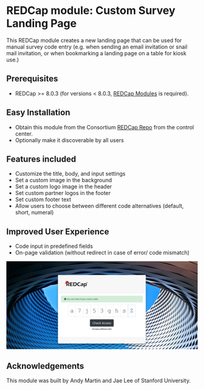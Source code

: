 # REDCap module: Custom Survey Landing Page
This REDCap module creates a new landing page that can be used for manual survey code entry (e.g. when sending an email invitation or snail mail invitation, or when bookmarking a landing page on a table for kiosk use.)

## Prerequisites
- REDCap >= 8.0.3 (for versions < 8.0.3, [REDCap Modules](https://github.com/vanderbilt/redcap-external-modules) is required).

## Easy Installation
- Obtain this module from the Consortium [REDCap Repo](https://redcap.vanderbilt.edu/consortium/modules/index.php) from the control center.
- Optionally make it discoverable by all users

## Features included
- Customize the title, body, and input settings
- Set a custom image in the background
- Set a custom logo image in the header
- Set custom partner logos in the footer
- Set custom footer text
- Allow users to choose between different code alternatives (default, short, numeral)

## Improved User Experience
- Code input in predefined fields
- On-page validation (without redirect in case of error/ code mismatch)

![Example Image](./Example.png)

## Acknowledgements
This module was built by Andy Martin and Jae Lee of Stanford University.
